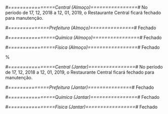 
*#================Central (Almoço)================#*
No período de 17, 12, 2018 a 12, 01, 2019, o Restaurante Central ficará fechado para manutenção.

*#==============Prefeitura (Almoço)===============#*
Fechado

*#================Química (Almoço)================#*
Fechado

*#================Física (Almoço)=================#*
Fechado

%

*#================Central (Jantar)================#*
No período de 17, 12, 2018 a 12, 01, 2019, o Restaurante Central ficará fechado para manutenção.

*#==============Prefeitura (Jantar)===============#*
Fechado

*#================Química (Jantar)================#*
Fechado

*#================Física (Jantar)=================#*
Fechado
